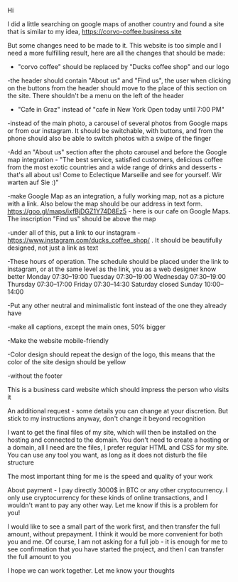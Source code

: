 Hi
 
I did a little searching on google maps of another country and found a site that is similar to my idea, https://corvo-coffee.business.site 
 
But some changes need to be made to it. This website is too simple and I need a more fulfilling result, here are all the changes that should be made:
 
- "corvo coffee" should be replaced by "Ducks coffee shop" and our logo
 
-the header should contain "About us" and "Find us", the user when clicking on the buttons from the header should move to the place of this section on the site. There shouldn't be a menu on the left of the header
 
- "Cafe in Graz" instead of "cafe in New York Open today until 7:00 PM"
 
-instead of the main photo, a carousel of several photos from Google maps or from our instagram. It should be switchable, with buttons, and from the phone should also be able to switch photos with a swipe of the finger
 
-Add an "About us" section after the photo carousel and before the Google map integration - "The best service, satisfied customers, delicious coffee from the most exotic countries and a wide range of drinks and desserts - that's all about us! Come to Eclectique Marseille and see for yourself. Wir warten auf Sie :)"
 
-make Google Map as an integration, a fully working map, not as a picture with a link. Also below the map should be our address in text form. https://goo.gl/maps/ixfBjDGZ1Y74D8Ez5 - here is our cafe on Google Maps. The inscription "Find us" should be above the map
 
-under all of this, put a link to our instagram - https://www.instagram.com/ducks_coffee_shop/ . It should be beautifully designed, not just a link as text
 
-These hours of operation. The schedule should be placed under the link to instagram, or at the same level as the link, you as a web designer know better
Monday
07:30–19:00
Tuesday
07:30–19:00
Wednesday
07:30–19:00
Thursday
07:30–17:00
Friday
07:30–14:30
Saturday
closed
Sunday
10:00–14:00
 
-Put any other neutral and minimalistic font instead of the one they already have
 
-make all captions, except the main ones, 50% bigger
 
-Make the website mobile-friendly
 
-Color design should repeat the design of the logo, this means that the color of the site design should be yellow
 
-without the footer
 
This is a business card website which should impress the person who visits it
 
An additional request - some details you can change at your discretion. But stick to my instructions anyway, don't change it beyond recognition
 
I want to get the final files of my site, which will then be installed on the hosting and connected to the domain. You don't need to create a hosting or a domain, all I need are the files, I prefer regular HTML and CSS for my site. You can use any tool you want, as long as it does not disturb the file structure
 
The most important thing for me is the speed and quality of your work
 
About payment - I pay directly 3000$ in BTC or any other cryptocurrency. I only use cryptocurrency for these kinds of online transactions, and I wouldn't want to pay any other way. Let me know if this is a problem for you!
 
I would like to see a small part of the work first, and then transfer the full amount, without prepayment. I think it would be more convenient for both you and me. Of course, I am not asking for a full job - it is enough for me to see confirmation that you have started the project, and then I can transfer the full amount to you
 
I hope we can work together. Let me know your thoughts 